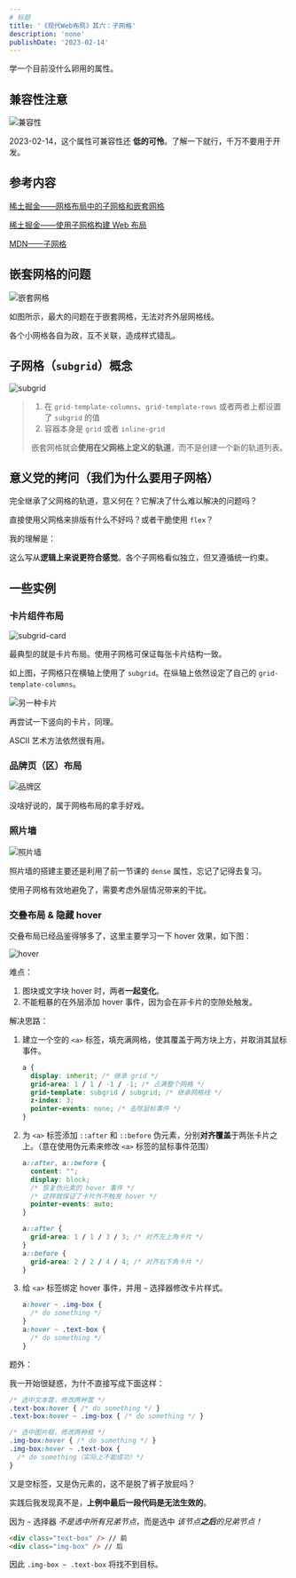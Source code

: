 ```yaml
---
# 标题
title: '《现代Web布局》其六：子网格'
description: 'none'
publishDate: '2023-02-14'
---
```


学一个目前没什么卵用的属性。

<!-- more -->

## 兼容性注意

![兼容性](https://s2.loli.net/2023/02/14/21IoryRntdJjPTE.png)

2023-02-14，这个属性可兼容性还 **低的可怜**。了解一下就行，千万不要用于开发。

## 参考内容

[稀土掘金——网格布局中的子网格和嵌套网格](https://juejin.cn/book/7161370789680250917/section/7160657953932967967)

[稀土掘金——使用子网格构建 Web 布局](https://juejin.cn/book/7161370789680250917/section/1908407916041614)

[MDN——子网格](https://developer.mozilla.org/en-US/docs/Web/CSS/CSS_Grid_Layout/Subgrid)

## 嵌套网格的问题

![嵌套网格](https://s2.loli.net/2023/02/14/JOCav6XcBYjH39n.png)

如图所示，最大的问题在于嵌套网格，无法对齐外层网格线。

各个小网格各自为政，互不关联，造成样式错乱。

## 子网格（`subgrid`）概念

![subgrid](https://s2.loli.net/2023/02/14/OkRpD3aCsTALg8d.png)

> 1. 在 `grid-template-columns`、`grid-template-rows` 或者两者上都设置了 `subgrid` 的值
> 2. 容器本身是 `grid` 或者 `inline-grid`
>
> 嵌套网格就会**使用在父网格上定义的轨道**，而不是创建一个新的轨道列表。

## 意义党的拷问（我们为什么要用子网格）

完全继承了父网格的轨道，意义何在？它解决了什么难以解决的问题吗？

直接使用父网格来排版有什么不好吗？或者干脆使用 `flex`？

我的理解是：

这么写从**逻辑上来说更符合感觉**。各个子网格看似独立，但又遵循统一约束。

## 一些实例

### 卡片组件布局

![subgrid-card](https://s2.loli.net/2023/02/14/2PeKMqwB879CbRJ.jpg)

最典型的就是卡片布局。使用子网格可保证每张卡片结构一致。

如上图，子网格只在横轴上使用了 `subgrid`。在纵轴上依然设定了自己的 `grid-template-columns`。

![另一种卡片](https://s2.loli.net/2023/02/14/1uGpMyFtfV72IqR.jpg)

再尝试一下竖向的卡片，同理。

ASCII 艺术方法依然很有用。

### 品牌页（区）布局

![品牌区](https://s2.loli.net/2023/02/15/UGcFd5EJA38xmrp.png)

没啥好说的，属于网格布局的拿手好戏。

### 照片墙

![照片墙](https://s2.loli.net/2023/02/15/AKVhi36EScXBHsq.png)

照片墙的搭建主要还是利用了前一节课的 `dense` 属性，忘记了记得去复习。

使用子网格有效地避免了，需要考虑外层情况带来的干扰。

### 交叠布局 & 隐藏 hover

交叠布局已经品鉴得够多了，这里主要学习一下 hover 效果，如下图：

![hover](https://s2.loli.net/2023/02/16/ISboEr4kXlgVUHC.gif)

难点：

1. 图块或文字块 hover 时，两者**一起变化**。
2. 不能粗暴的在外层添加 hover 事件，因为会在非卡片的空隙处触发。

解决思路：

1. 建立一个空的 `<a>` 标签，填充满网格，使其覆盖于两方块上方，并取消其鼠标事件。

    ```css
    a {
      display: inherit; /* 继承 grid */
      grid-area: 1 / 1 / -1 / -1; /* 占满整个网格 */
      grid-template: subgrid / subgrid; /* 继承网格线 */
      z-index: 3;
      pointer-events: none; /* 去除鼠标事件 */
    }
    ```

2. 为 `<a>` 标签添加 `::after` 和 `::before` 伪元素，分别**对齐覆盖**于两张卡片之上。（意在使用伪元素来修改 `<a>` 标签的鼠标事件范围）

    ```css
    a::after, a::before {
      content: "";
      display: block;
      /* 恢复伪元素的 hover 事件 */
      /* 这样就保证了卡片外不触发 hover */
      pointer-events: auto;
    }

    a::after {
      grid-area: 1 / 1 / 3 / 3; /* 对齐左上角卡片 */
    }
    a::before {
      grid-area: 2 / 2 / 4 / 4; /* 对齐右下角卡片 */
    }
    ```

3. 给 `<a>` 标签绑定 hover 事件，并用 `~` 选择器修改卡片样式。

    ```css
    a:hover ~ .img-box {
      /* do something */
    }
    a:hover ~ .text-box {
      /* do something */
    }
    ```

题外：

  我一开始很疑惑，为什不直接写成下面这样：

  ```css
  /* 选中文本筐，修改两种筐 */
  .text-box:hover { /* do something */ }
  .text-box:hover ~ .img-box { /* do something */ }

  /* 选中图片框，修改两种框 */
  .img-box:hover { /* do something */ }
  .img-box:hover ~ .text-box {
    /* do something（实际上不能成功）*/
  }
  ```

  又是空标签，又是伪元素的，这不是脱了裤子放屁吗？

  实践后我发现真不是，**上例中最后一段代码是无法生效的**。

  因为 `~` 选择器 *不是选中所有兄弟节点*，而是选中 *该节点**之后**的兄弟节点！*

  ```html
  <div class="text-box" /> // 前
  <div class="img-box" /> // 后
  ```

  因此 `.img-box ~ .text-box` 将找不到目标。
